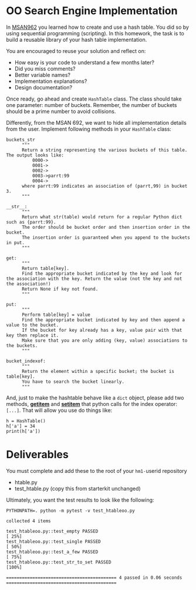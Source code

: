 # OO Search Engine Implementation

In [MSAN962](https://github.com/parrt/msan692/blob/master/hw/search.md) you learned how to create and use a hash table. You did so by using sequential programming (scripting). In this homework, the task is to build a reusable library of your hash table implementation.

You are encouraged to reuse your solution and reflect on:

* How easy is your code to understand a few months later?
* Did you miss comments?
* Better variable names?
* Implementation explanations?
* Design documentation?

Once ready, go ahead and create `HashTable` class. The class should take one parameter: number of buckets. Remember, the number of buckets should be a prime number to avoid collisions.

Differently, from the MSAN 692, we want to hide all implementation details from the user. Implement following methods in your `HashTable` class:

```
buckets_str
      """
      Return a string representing the various buckets of this table. The output looks like:
          0000->
          0001->
          0002->
          0003->parrt:99
          0004->
      where parrt:99 indicates an association of (parrt,99) in bucket 3.
      """  
```

```
__str__:
      """
      Return what str(table) would return for a regular Python dict such as {parrt:99}.
      The order should be bucket order and then insertion order in the bucket.
      The insertion order is guaranteed when you append to the buckets in put.
      """
```
```
get:
      """
      Return table[key].
      Find the appropriate bucket indicated by the key and look for the association with the key. Return the value (not the key and not the association!)
      Return None if key not found.
      """
```

```
put:
      """
      Perform table[key] = value
      Find the appropriate bucket indicated by key and then append a value to the bucket.
      If the bucket for key already has a key, value pair with that key then replace it.
      Make sure that you are only adding (key, value) associations to the buckets.
      """
```

```
bucket_indexof:
      """
      Return the element within a specific bucket; the bucket is table[key].
      You have to search the bucket linearly.
      """
```

And, just to make the hashtable behave like a `dict` object, please add two methods, [__getitem__](https://docs.python.org/3/reference/datamodel.html#object.__getitem__) and [__setitem__](https://docs.python.org/3/reference/datamodel.html#object.__setitem__)  that python calls for the index operator: `[...]`. That will allow you use do things like:

```
h = HashTable()
h['a'] = 34
print(h['a'])
```


# Deliverables
You must complete and add these to the root of your `hm1-`userid repository

* htable.py
* test_htable.py (copy this from starterkit unchanged)

Ultimately, you want the test results to look like the following:
```
PYTHONPATH=. python -m pytest -v test_htableoo.py

collected 4 items

test_htableoo.py::test_empty PASSED                                                                    [ 25%]
test_htableoo.py::test_single PASSED                                                                   [ 50%]
test_htableoo.py::test_a_few PASSED                                                                    [ 75%]
test_htableoo.py::test_str_to_set PASSED                                                               [100%]

========================================== 4 passed in 0.06 seconds ==========================================
```
